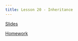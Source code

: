 ```yaml
---
title: Lesson 20 - Inheritance
---
```


[Slides](https://github.com/novillo-cs/apcsa_material/blob/main/lessons/20_inheritance_part_1.pdf)

[Homework](https://novillo-cs.github.io/apcsa/homework/20_hw_inheritance/)

